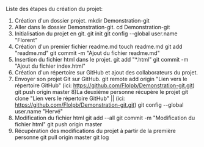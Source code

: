 Liste des étapes du création du projet:

1) Création d'un dossier projet.
	mkdir Demonstration-git
2) Aller dans le dossier Demonstration-git.
	cd Demonstration-git
3) Initialisation du projet en git.
	git init
	git config --global user.name "Florent"
4) Création d'un premier fichier readme.md
	touch readme.md
	git add "readme.md"
	git commit -m "Ajout du fichier readme.md"
5) Insertion du fichier html dans le projet.
	git add "*.html"
	git commit -m "Ajout du fichier index.html"
6) Création d'un répertoire sur GitHub et ajout des collaborateurs du projet.
7) Envoyer son projet Git sur GitHub.
	git remote add origin "Lien vers le répertoire GitHub" (ici: https://github.com/Flolpb/Demonstration-git.git)
	git push origin master
8)La deuxième personne récupère le projet
	git clone "Lien vers le répertoire GitHub"  || (ici: https://github.com/Flolpb/Demonstration-git.git)
	git config --global user.name "Hervé"
9) Modification du fichier html
	git add --all
	git commit -m "Modification du fichier html"
	git push origin master
10) Récupération des modifications du projet à partir de la première personne
	git pull origin master
	git log
